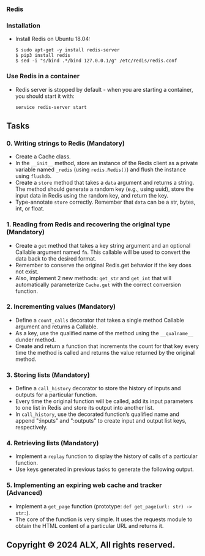 ### Redis

### Installation
- Install Redis on Ubuntu 18.04:
  ```
  $ sudo apt-get -y install redis-server
  $ pip3 install redis
  $ sed -i "s/bind .*/bind 127.0.0.1/g" /etc/redis/redis.conf
  ```

### Use Redis in a container
- Redis server is stopped by default - when you are starting a container, you should start it with:
  ```
  service redis-server start
  ```

## Tasks
### 0. Writing strings to Redis (Mandatory)
- Create a Cache class.
- In the `__init__` method, store an instance of the Redis client as a private variable named `_redis` (using `redis.Redis()`) and flush the instance using `flushdb`.
- Create a `store` method that takes a `data` argument and returns a string. The method should generate a random key (e.g., using uuid), store the input data in Redis using the random key, and return the key.
- Type-annotate `store` correctly. Remember that `data` can be a str, bytes, int, or float.

### 1. Reading from Redis and recovering the original type (Mandatory)
- Create a `get` method that takes a key string argument and an optional Callable argument named `fn`. This callable will be used to convert the data back to the desired format.
- Remember to conserve the original Redis.get behavior if the key does not exist.
- Also, implement 2 new methods: `get_str` and `get_int` that will automatically parameterize `Cache.get` with the correct conversion function.

### 2. Incrementing values (Mandatory)
- Define a `count_calls` decorator that takes a single method Callable argument and returns a Callable.
- As a key, use the qualified name of the method using the `__qualname__` dunder method.
- Create and return a function that increments the count for that key every time the method is called and returns the value returned by the original method.

### 3. Storing lists (Mandatory)
- Define a `call_history` decorator to store the history of inputs and outputs for a particular function.
- Every time the original function will be called, add its input parameters to one list in Redis and store its output into another list.
- In `call_history`, use the decorated function’s qualified name and append ":inputs" and ":outputs" to create input and output list keys, respectively.

### 4. Retrieving lists (Mandatory)
- Implement a `replay` function to display the history of calls of a particular function.
- Use keys generated in previous tasks to generate the following output.

### 5. Implementing an expiring web cache and tracker (Advanced)
- Implement a `get_page` function (prototype: `def get_page(url: str) -> str:`).
- The core of the function is very simple. It uses the requests module to obtain the HTML content of a particular URL and returns it.

## Copyright © 2024 ALX, All rights reserved.
